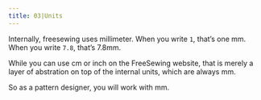 ```yaml
---
title: 03|Units
---
```


Internally, freesewing uses millimeter. When you write `1`, that’s one mm. When you write `7.8`, that’s 7.8mm.

While you can use cm or inch on the FreeSewing website, that is merely a layer of abstration on top of the internal units, which are always mm.

So as a pattern designer, you will work with mm.
